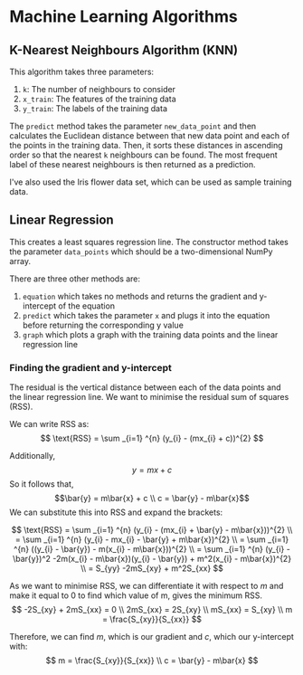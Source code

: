 # Machine Learning Algorithms

## K-Nearest Neighbours Algorithm (KNN)
This algorithm takes three parameters:

1. `k`: The number of neighbours to consider
2. `x_train`: The features of the training data
3. `y_train`: The labels of the training data

The `predict` method takes the parameter `new_data_point` and then calculates the Euclidean distance between that new data point and each of the points in the training data. Then, it sorts these distances in ascending order so that the nearest `k` neighbours can be found. The most frequent label of these nearest neighbours is then returned as a prediction.

I've also used the Iris flower data set, which can be used as sample training data.

## Linear Regression
This creates a least squares regression line. The constructor method takes the parameter `data_points` which should be a two-dimensional NumPy array.

There are three other methods are:
1. `equation` which takes no methods and returns the gradient and y-intercept of the equation
2. `predict` which takes the parameter `x` and plugs it into the equation before returning the corresponding y value
3. `graph` which plots a graph with the training data points and the linear regression line

### Finding the gradient and y-intercept
The residual is the vertical distance between each of the data points and the linear regression line. We want to minimise the residual sum of squares (RSS).

We can write RSS as:
$$
\text{RSS} = \sum _{i=1} ^{n} (y_{i} - (mx_{i} + c))^{2}
$$

Additionally,
$$y = mx + c$$
So it follows that,
$$\bar{y} = m\bar{x} + c
\\ c = \bar{y} - m\bar{x}$$
We can substitute this into RSS and expand the brackets:

$$
\text{RSS} = \sum _{i=1} ^{n} (y_{i} - (mx_{i} + \bar{y} - m\bar{x}))^{2}
\\ = \sum _{i=1} ^{n} (y_{i} - mx_{i} - \bar{y} + m\bar{x})^{2}
\\ = \sum _{i=1} ^{n} ((y_{i} - \bar{y}) - m(x_{i}  - m\bar{x}))^{2}
\\ = \sum _{i=1} ^{n} (y_{i} - \bar{y})^2 -2m(x_{i}  - m\bar{x})(y_{i} - \bar{y}) + m^2(x_{i}  - m\bar{x})^{2}
\\ = S_{yy} -2mS_{xy} + m^2S_{xx}
$$

As we want to minimise RSS, we can differentiate it with respect to $m$ and make it equal to 0 to find which value of m, gives the minimum RSS.
$$
-2S_{xy} + 2mS_{xx} = 0
\\ 2mS_{xx} = 2S_{xy}
\\ mS_{xx} = S_{xy}
\\ m = \frac{S_{xy}}{S_{xx}}
$$

Therefore, we can find $m$, which is our gradient and $c$, which our y-intercept with:
$$
m = \frac{S_{xy}}{S_{xx}}
\\ c = \bar{y} - m\bar{x}
$$